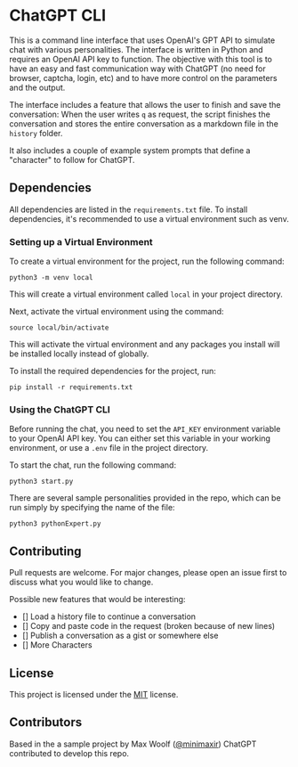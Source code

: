 # ChatGPT CLI

This is a command line interface that uses OpenAI's GPT API to simulate chat with various personalities. The interface is written in Python and requires an OpenAI API key to function. The objective with this tool is to have an easy and fast communication way with ChatGPT (no need for browser, captcha, login, etc) and to have more control on the parameters and the output.

The interface includes a feature that allows the user to finish and save the conversation:
When the user writes `q` as request, the script finishes the conversation and stores the entire conversation as a
markdown file in the `history` folder.

It also includes a couple of example system prompts that define a "character" to follow for ChatGPT.

## Dependencies

All dependencies are listed in the `requirements.txt` file. To install dependencies, it's recommended to use a virtual environment such as venv.

### Setting up a Virtual Environment

To create a virtual environment for the project, run the following command:

```python3 -m venv local```

This will create a virtual environment called `local` in your project directory.

Next, activate the virtual environment using the command:

```source local/bin/activate```

This will activate the virtual environment and any packages you install will be installed locally instead of globally.

To install the required dependencies for the project, run:

```pip install -r requirements.txt```

### Using the ChatGPT CLI

Before running the chat, you need to set the `API_KEY` environment variable to your OpenAI API key. You can either set this variable in your working environment, or use a `.env` file in the project directory.

To start the chat, run the following command:

```python3 start.py```

There are several sample personalities provided in the repo, which can be run simply by specifying the name of the file:

```python3 pythonExpert.py```

## Contributing

Pull requests are welcome. For major changes, please open an issue first to discuss what you would like to change.

Possible new features that would be interesting:

- [] Load a history file to continue a conversation
- [] Copy and paste code in the request (broken because of new lines)
- [] Publish a conversation as a gist or somewhere else
- [] More Characters

## License

This project is licensed under the [MIT](https://choosealicense.com/licenses/mit/) license.

## Contributors

Based in the a sample project by Max Woolf ([@minimaxir](https://minimaxir.com))
ChatGPT contributed to develop this repo.

